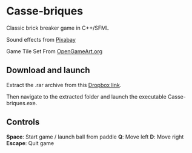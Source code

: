 # Casse-briques
Classic brick breaker game in C++/SFML

Sound effects from <a href="https://pixabay.com/sound-effects/?utm_source=link-attribution&amp;utm_medium=referral&amp;utm_campaign=music&amp;utm_content=34297">Pixabay</a>

Game Tile Set From <a href="https://opengameart.org/content/breakout-brick-breaker-tile-set-free">OpenGameArt.org</a>

## Download and launch

Extract the .rar archive from this [Dropbox link](https://www.dropbox.com/scl/fi/61mpmq2e39hh0yooc6nu0/Casse-briques-release.rar?rlkey=yqs5g1zif3jyfpvxxhs64gq0f&dl=0).

Then navigate to the extracted folder and launch the executable Casse-briques.exe.

## Controls

**Space**: Start game / launch ball from paddle
**Q**: Move left
**D**: Move right
**Escape**: Quit game
